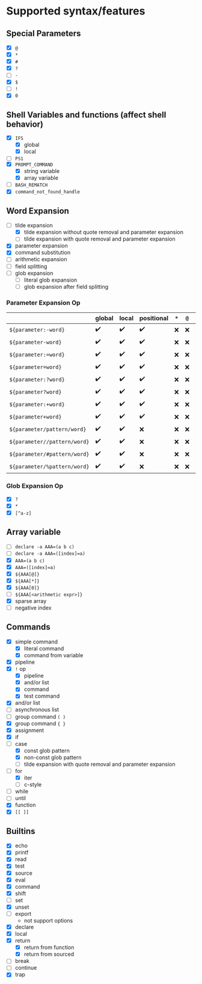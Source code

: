 # Supported syntax/features

## Special Parameters

* [x] `@`
* [x] `*`
* [x] `#`
* [x] `?`
* [ ] `-`
* [x] `$`
* [ ] `!`
* [x] `0`

## Shell Variables and functions (affect shell behavior)

* [x] `IFS`
    * [x] global
    * [x] local
* [ ] `PS1`
* [x] `PROMPT_COMMAND`
    * [x] string variable
    * [x] array variable
* [ ] `BASH_REMATCH`
* [x] `command_not_found_handle`

## Word Expansion

* [ ] tilde expansion
    * [x] tilde expansion without quote removal and parameter expansion
    * [ ] tilde expansion with quote removal and parameter expansion
* [x] parameter expansion
* [x] command substitution
* [ ] arithmetic expansion
* [ ] field splitting
* [ ] glob expansion
    * [ ] literal glob expansion
    * [ ] glob expansion after field splitting

### Parameter Expansion Op

|                              | global | local | positional | `*` | `@` | `array[index]` | `array[*]` | `array[@]` |
|------------------------------|--------|-------|------------|-----|-----|----------------|------------|------------|
| `${parameter:-word}`         | ✔️     | ✔️    | ✔️         | ❌   | ❌   | ✔️             | ✔️         | ❌          |
| `${parameter-word}`          | ✔️     | ✔️    | ✔️         | ❌   | ❌   | ✔️             | ✔️         | ❌          |
| `${parameter:=word}`         | ✔️     | ✔️    | ✔️         | ❌   | ❌   | ✔️             | ✔️         | ❌          |
| `${parameter=word}`          | ✔️     | ✔️    | ✔️         | ❌   | ❌   | ✔️             | ✔️         | ❌          |
| `${parameter:?word}`         | ✔️     | ✔️    | ✔️         | ❌   | ❌   | ✔️             | ✔️         | ❌          |
| `${parameter?word}`          | ✔️     | ✔️    | ✔️         | ❌   | ❌   | ✔️             | ✔️         | ❌          |
| `${parameter:+word}`         | ✔️     | ✔️    | ✔️         | ❌   | ❌   | ✔️             | ✔️         | ❌          |
| `${parameter+word}`          | ✔️     | ✔️    | ✔️         | ❌   | ❌   | ✔️             | ✔️         | ❌          |
| `${parameter/pattern/word}`  | ✔️     | ✔️    | ❌          | ❌   | ❌   | ❌              | ❌          | ❌          |
| `${parameter//pattern/word}` | ✔️     | ✔️    | ❌          | ❌   | ❌   | ❌              | ❌          | ❌          |
| `${parameter/#pattern/word}` | ✔️     | ✔️    | ❌          | ❌   | ❌   | ❌              | ❌          | ❌          |
| `${parameter/%pattern/word}` | ✔️     | ✔️    | ❌          | ❌   | ❌   | ❌              | ❌          | ❌          |

### Glob Expansion Op

* [x] `?`
* [x] `*`
* [x] `[^a-z]`

## Array variable

* [ ] ``declare -a AAA=(a b c)``
* [ ] ``declare -a AAA=([index]=a)``
* [x] ``AAA=(a b c)``
* [x] ``AAA=([index]=a)``
* [x] ``${AAA[@]}``
* [x] ``${AAA[*]}``
* [x] ``${AAA[0]}``
* [ ] ``${AAA[<arithmetic expr>]}``
* [x] sparse array
* [ ] negative index

## Commands

* [x] simple command
    * [x] literal command
    * [x] command from variable
* [x] pipeline
* [x] `!` op
    * [x] pipeline
    * [x] and/or list
    * [x] command
    * [x] test command
* [x] and/or list
* [ ] asynchronous list
* [ ] group command ``( )``
* [x] group command ``{ }``
* [x] assignment
* [x] if
* [ ] case
    * [x] const glob pattern
    * [x] non-const glob pattern
    * [ ] tilde expansion with quote removal and parameter expansion
* [ ] for
    * [x] iter
    * [ ] c-style
* [ ] while
* [ ] until
* [x] function
* [x] ``[[ ]]``

## Builtins

* [x] echo
* [x] printf
* [x] read
* [x] test
* [x] source
* [x] eval
* [x] command
* [x] shift
* [ ] set
* [x] unset
* [ ] export
    * not support options
* [x] declare
* [x] local
* [x] return
    * [x] return from function
    * [x] return from sourced
* [ ] break
* [ ] continue
* [x] trap